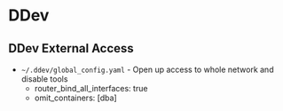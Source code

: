 # DDev

## DDev External Access
* `~/.ddev/global_config.yaml` - Open up access to whole network and disable tools
  * router_bind_all_interfaces: true
  * omit_containers: [dba]

